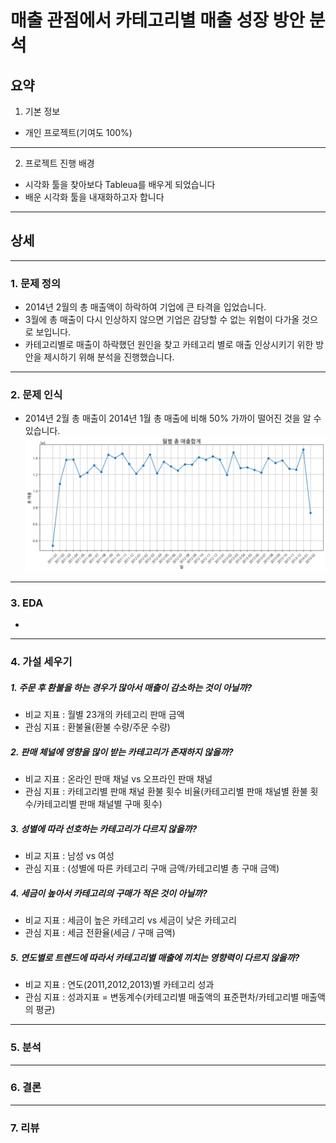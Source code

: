매출 관점에서 카테고리별 매출 성장 방안 분석
==============

요약
--------------------------------------
1. 기본 정보
- 개인 프로젝트(기여도 100%)
***
2. 프로젝트 진행 배경
- 시각화 툴을 찾아보다 Tableua를 배우게 되었습니다
- 배운 시각화 툴을 내재화하고자 합니다
***


상세
--------
***
### 1. 문제 정의
- 2014년 2월의 총 매출액이 하락하여 기업에 큰 타격을 입었습니다. 
- 3월에 총 매출이 다시 인상하지 않으면 기업은 감당할 수 없는 위험이 다가올 것으로 보입니다. 
- 카테고리별로 매출이 하락했던 원인을 찾고 카테고리 별로 매출 인상시키기 위한 방안을 제시하기 위해 분석을 진행했습니다.

***
### 2. 문제 인식
- 2014년 2월 총 매출이 2014년 1월 총 매출에 비해 50% 가까이 떨어진 것을 알 수 있습니다.
![alt text](image/image.png)
-------

### 3. EDA
- 
------ 

### 4. 가설 세우기
##### 1. 주문 후 환불을 하는 경우가 많아서 매출이 감소하는 것이 아닐까?
  - 비교 지표 : 월별 23개의 카테고리 판매 금액
  - 관심 지표 : 환불율(환불 수량/주문 수량)
##### 2. 판매 체널에 영향을 많이 받는 카테고리가 존재하지 않을까?
  - 비교 지표 : 온라인 판매 채널 vs 오프라인 판매 채널
  - 관심 지표 : 카테고리별 판매 채널 환불 횟수 비율(카테고리별 판매 채널별 환불 횟수/카테고리별 판매 채널별 구매 횟수)
##### 3. 성별에 따라 선호하는 카테고리가 다르지 않을까?
  - 비교 지표 : 남성 vs 여성 
  - 관심 지표 : (성별에 따른 카테고리 구매 금액/카테고리별 총 구매 금액)
##### 4. 세금이 높아서 카테고리의 구매가 적은 것이 아닐까?
  - 비교 지표 : 세금이 높은 카테고리 vs 세금이 낮은 카테고리
  - 관심 지표 : 세금 전환율(세금 / 구매 금액)
##### 5. 연도별로 트렌드에 따라서 카테고리별 매출에 끼치는 영향력이 다르지 않을까?
  - 비교 지표 : 연도(2011,2012,2013)별 카테고리 성과
  - 관심 지표 : 성과지표 = 변동계수(카테고리별 매출액의 표준편차/카테고리별 매출액의 평균)
---------

### 5. 분석

----------

### 6. 결론

-----

### 7. 리뷰